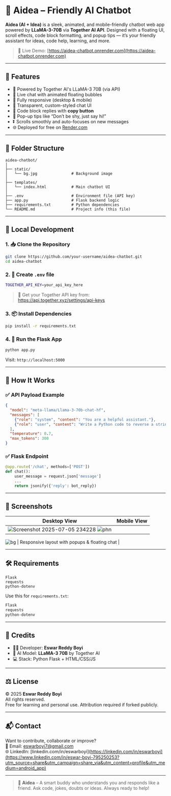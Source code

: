 
# 🤖 Aidea – Friendly AI Chatbot

**Aidea (AI + Idea)** is a sleek, animated, and mobile-friendly chatbot web app powered by **LLaMA-3-70B** via **Together AI API**. Designed with a floating UI, scroll effects, code block formatting, and popup tips — it’s your friendly assistant for ideas, code help, learning, and more.

> 🎯 Live Demo: [https://aidea-chatbot.onrender.com](https://aidea-chatbot.onrender.com)

---

## 🌟 Features

- 🧠 Powered by Together AI's LLaMA-3 70B (via API)
- 💬 Live chat with animated floating bubbles
- 📱 Fully responsive (desktop & mobile)
- 🎨 Transparent, custom-styled chat UI
- 🧾 Code block replies with **copy button**
- 🔔 Pop-up tips like “Don’t be shy, just say hi!”
- ⏬ Scrolls smoothly and auto-focuses on new messages
- 🌐 Deployed for free on [Render.com](https://render.com)

---

## 📁 Folder Structure

```
aidea-chatbot/
│
├── static/
│   └── bg.jpg               # Background image
│
├── templates/
│   └── index.html           # Main chatbot UI
│
├── .env                     # Environment file (API key)
├── app.py                   # Flask backend logic
├── requirements.txt         # Python dependencies
└── README.md                # Project info (this file)
```

---

## 🚀 Local Development

### 1. 📥 Clone the Repository

```bash
git clone https://github.com/your-username/aidea-chatbot.git
cd aidea-chatbot
```

### 2. 🧪 Create `.env` file

```bash
TOGETHER_API_KEY=your_api_key_here
```

> 🔐 Get your Together API key from:  
> https://api.together.xyz/settings/api-keys

### 3. 📦 Install Dependencies

```bash
pip install -r requirements.txt
```

### 4. 🧠 Run the Flask App

```bash
python app.py
```

Visit: `http://localhost:5000`

---

## 🧠 How It Works

### ✅ API Payload Example

```json
{
  "model": "meta-llama/Llama-3-70b-chat-hf",
  "messages": [
    {"role": "system", "content": "You are a helpful assistant."},
    {"role": "user", "content": "Write a Python code to reverse a string."}
  ],
  "temperature": 0.7,
  "max_tokens": 300
}
```

### ✅ Flask Endpoint

```python
@app.route('/chat', methods=['POST'])
def chat():
    user_message = request.json['message']
    ...
    return jsonify({'reply': bot_reply})
```

---

## 📸 Screenshots

| Desktop View | Mobile View |
|--------------|-------------|
|![Screenshot 2025-07-05 234228](https://github.com/user-attachments/assets/51470fff-f7ba-4873-9918-1fd5b497e741) ![phn](https://github.com/user-attachments/assets/fdba818b-1fe0-456c-bfd6-d231fd63794f)
![bg](https://github.com/user-attachments/assets/801edd15-0241-44f5-b59f-4fa34a5aa9b3)
 | Responsive layout with popups & floating chat |

---

## 🛠 Requirements

```
Flask
requests
python-dotenv
```

Use this for `requirements.txt`:

```txt
Flask
requests
python-dotenv
```

---

## 🙌 Credits

- 👨‍💻 Developer: **Eswar Reddy Boyi**
- 🤖 AI Model: **LLaMA-3 70B** by Together AI
- 💻 Stack: Python Flask + HTML/CSS/JS

---

## ⚖️ License

© 2025 **Eswar Reddy Boyi**  
All rights reserved.  
Free for learning and personal use. Attribution required if forked publicly.

---

## 📬 Contact

Want to contribute, collaborate or improve?  
📧 Email: [eswarboyi7@gmail.com](mailto:eswarboyi7@gmail.com)  
🌐 LinkedIn: [linkedin.com/in/eswarboyi](https://linkedin.com/in/eswarboyi](https://www.linkedin.com/in/eswar-boyi-795250253?utm_source=share&utm_campaign=share_via&utm_content=profile&utm_medium=android_app)

---

> 🧠 **Aidea** – A smart buddy who understands you and responds like a friend. Ask code, jokes, doubts or ideas. Always ready to help!
